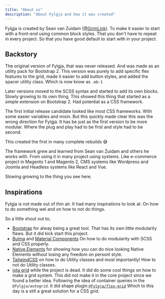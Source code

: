 ```yaml
---
title: "About us"
description: "About Fylgja and how it was created"
---
```


Fylgja is created by Sean van Zuidam ([@GrimLink](https://twitter.com/grimlink/)).
To make it easier to start with a front-end using common block styles.
That you don't have to repeat in every project.
So that you have good default to start with in your project.

## Backstory

The original version of Fylgja, that was never released.
And was made as an utility pack for Bootstrap 2.
This version was purely to add specific flex features to the grid,
made it easier to add button styles,
and added the spacer utility class.
Which is now know as `.mb-1`

Later versions moved to the SCSS syntax and started to add its own blocks.
Slowly growing to its own thing.
This showed this thing that started as a simple extension on Bootstrap 2.
Had potential as a CSS framework.

The first initial release candidate looked like most CSS frameworks.
With some easier variables and mixin.
But this quickly made clear this was the wrong direction for Fylgja.
It has be just as the first version to be more modular.
Where the plug and play had to be first and style had to be second.

This created the first in many complete rebuilds 😅

The framework grew and learned from Sean van Zuidam and others he works with.
From using it in many project using systems.
Like e-commerce project in Magento 1 and Magento 2,
CMS systems like Wordpress and Joomla
and Headless systems like React and Vue.

Slowing growing to the thing you see here.

## Inspirations

Fylgja is not made out of thin air.
It had many inspirations to look at.
On how to do something wel and on how to not do things.

So a little shout out to;

- [Bootstrap](https://getbootstrap.com/) for alway being a great tool.
  That has its own little modularity flaws.
  But it did kick start this project.
- [Bulma](https://bulma.io/) and [Material Components](https://material.io/components?platform=web)
  On how to do modularity with SCSS and CSS properly.
- [Native Elements](https://native-elements.dev/) for showing how you can do nice looking Native Elements without losing any freedom on personl style.
- [TailwindCSS](https://tailwindcss.com/) on how to do Utility classes
  and most importantly! How to not do Utility classes.
- [iota grid](https://github.com/korywakefield/iota) while the project is dead.
  It did do some cool things on how to make a grid system.
  This did not make it in the core project since we found a better idea.
  Following the idea of container queries in the `@fylgja/autogrid`.
  It did shape plugin [`@fylgja/flex-grid`](/components/flex-grid/)
  Which to this day is a still a great solution for a CSS grid.
